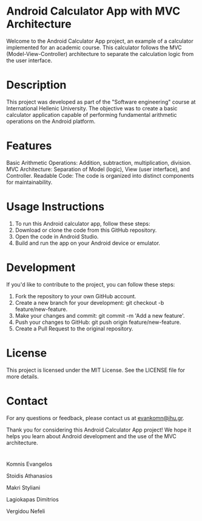 # Android Calculator App with MVC Architecture
Welcome to the Android Calculator App project, an example of a calculator implemented for an academic course. This calculator follows the MVC (Model-View-Controller) architecture to separate the calculation logic from the user interface.

# Description
This project was developed as part of the "Software engineering" course at International Hellenic University. The objective was to create a basic calculator application capable of performing fundamental arithmetic operations on the Android platform.

# Features
Basic Arithmetic Operations: Addition, subtraction, multiplication, division.
MVC Architecture: Separation of Model (logic), View (user interface), and Controller.
Readable Code: The code is organized into distinct components for maintainability.

# Usage Instructions
1. To run this Android calculator app, follow these steps:
2. Download or clone the code from this GitHub repository.
3. Open the code in Android Studio.
4. Build and run the app on your Android device or emulator.

# Development
If you'd like to contribute to the project, you can follow these steps:
1. Fork the repository to your own GitHub account.
2. Create a new branch for your development: git checkout -b feature/new-feature.
3. Make your changes and commit: git commit -m 'Add a new feature'.
4. Push your changes to GitHub: git push origin feature/new-feature.
5. Create a Pull Request to the original repository.

# License
This project is licensed under the MIT License. See the LICENSE file for more details.

# Contact
For any questions or feedback, please contact us at evankomn@ihu.gr.

Thank you for considering this Android Calculator App project! We hope it helps you learn about Android development and the use of the MVC architecture.
# 

Komnis Evangelos

Stoidis Athanasios

Makri Styliani

Lagiokapas Dimitrios

Vergidou Nefeli



